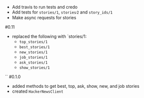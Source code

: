 * Add travis to run tests and credo
* Add tests for `stories/1`, `stories⁄2` and `story_ids/1`
* Make async requests for stories

#0.11
* replaced the following with `stories/1:
  - `top_stories/1`
  - `best_stories/1`
  - `new_stories/1`
  - `job_stories/1`
  - `ask_stories/1`
  - `show_stories/1`

``
#0.1.0
* added methods to get best, top, ask, show, new, and job stories
* created `HackerNewsClient`